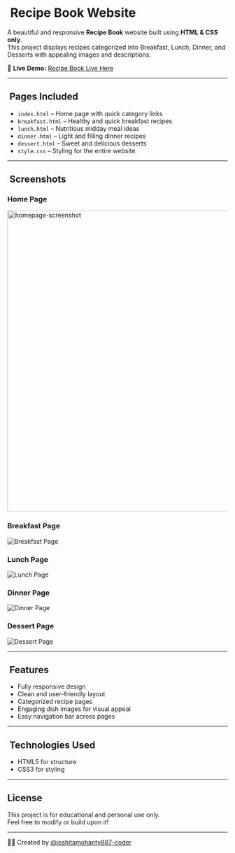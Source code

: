 # ​ Recipe Book Website

A beautiful and responsive **Recipe Book** website built using **HTML & CSS only**.  
This project displays recipes categorized into Breakfast, Lunch, Dinner, and Desserts with appealing images and descriptions.

🔗 **Live Demo:** [Recipe Book Live Here](https://ipshitamohanty887-coder.github.io/Recipe-Book/)

---

## ​ Pages Included

- `index.html` – Home page with quick category links  
- `breakfast.html` – Healthy and quick breakfast recipes  
- `lunch.html` – Nutritious midday meal ideas  
- `dinner.html` – Light and filling dinner recipes  
- `dessert.html` – Sweet and delicious desserts  
- `style.css` – Styling for the entire website  

---

## ​ Screenshots

###  Home Page
<img width="1366" height="688" alt="homepage-screenshot" src="https://github.com/user-attachments/assets/b57ebef4-ca5a-4b86-9d09-d72ac18a0e3c" />


###  Breakfast Page
![Breakfast Page](images/breakfast-page.png)

###  Lunch Page
![Lunch Page](images/lunch-page.png)

###  Dinner Page
![Dinner Page](images/dinner-page.png)

###  Dessert Page
![Dessert Page](images/dessert-page.png)

---

## ​ Features

- Fully responsive design  
- Clean and user-friendly layout  
- Categorized recipe pages  
- Engaging dish images for visual appeal  
- Easy navigation bar across pages  

---

## ​ Technologies Used

- HTML5 for structure  
- CSS3 for styling  

---

##  License

This project is for educational and personal use only.  
Feel free to modify or build upon it!

---

👩‍🍳 Created by [@ipshitamohanty887-coder](https://github.com/ipshitamohanty887-coder)
